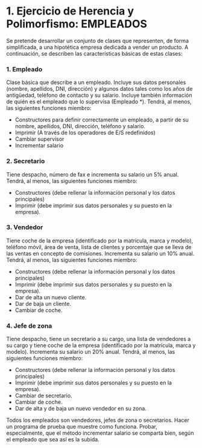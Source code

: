 # 1. Ejercicio de Herencia y Polimorfismo: EMPLEADOS
Se pretende desarrollar un conjunto de clases que representen, de forma simplificada, a
una hipotética empresa dedicada a vender un producto. A continuación, se describen las
características básicas de estas clases:
### 1. Empleado
Clase básica que describe a un empleado. Incluye sus datos
personales (nombre, apellidos, DNI, dirección) y algunos datos tales como los
años de antigüedad, teléfono de contacto y su salario.
Incluye también información de quién es el empleado que lo supervisa
(Empleado *).
Tendrá, al menos, las siguientes funciones miembro:
- Constructores para definir correctamente un empleado, a partir de su nombre,
apellidos, DNI, dirección, teléfono y salario.
- Imprimir (A través de los operadores de E/S redefinidos)
- Cambiar supervisor
- Incrementar salario

### 2. Secretario
Tiene despacho, número de fax e incrementa su salario un 5%
anual.
Tendrá, al menos, las siguientes funciones miembro:
- Constructores (debe rellenar la información personal y los datos principales)
- Imprimir (debe imprimir sus datos personales y su puesto en la empresa).

### 3. Vendedor
Tiene coche de la empresa (identificado por la matricula, marca y
modelo), teléfono móvil, área de venta, lista de clientes y porcentaje que se lleva
de las ventas en concepto de comisiones. Incrementa su salario un 10% anual.
Tendrá, al menos, las siguientes funciones miembro:
- Constructores (debe rellenar la información personal y los datos principales)
- Imprimir (debe imprimir sus datos personales y su puesto en la empresa).
- Dar de alta un nuevo cliente.
- Dar de baja un cliente.
- Cambiar de coche.
### 4. Jefe de zona
Tiene despacho, tiene un secretario a su cargo, una lista de
vendedores a su cargo y tiene coche de la empresa (identificado por la matrícula,
marca y modelo). Incrementa su salario un 20% anual.
Tendrá, al menos, las siguientes funciones miembro:
- Constructores (debe rellenar la información personal y los datos principales)
- Imprimir (debe imprimir sus datos personales y su puesto en la empresa).
- Cambiar de secretario.
- Cambiar de coche.
- Dar de alta y de baja un nuevo vendedor en su zona.

Todos los empleados son vendedores, jefes de zona o secretarios. Hacer un programa
de prueba que muestre como funciona. Probar, especialmente, que el método
incrementar salario se comparta bien, según el empleado que sea así es la subida.
